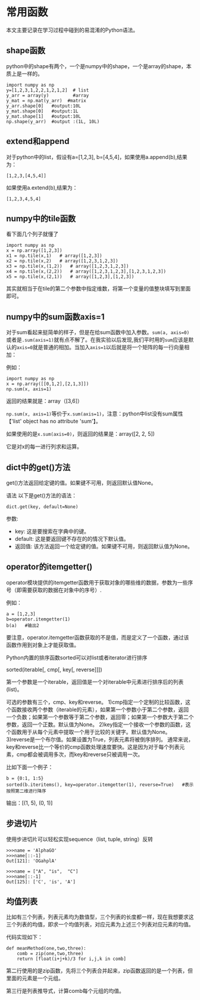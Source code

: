 # 常用函数

本文主要记录在学习过程中碰到的易混淆的Python语法。

## shape函数

python中的shape有两个，一个是numpy中的shape，一个是array的shape，本质上是一样的。

```text
import numpy as np
y=[1,2,3,1,2,2,1,2,1,2]  # list
y_arr = array(y)         #array
y_mat = np.mat(y_arr)  #matrix
y_arr.shape[0]   #output:10L
y_mat.shape[0]   #output:1L
y_mat.shape[1]   #output:10L
np.shape(y_arr)  #output :(1L, 10L)
```

## extend和append

对于python中的list，假设有a=\[1,2,3\], b=\[4,5,4\]，如果使用a.append\(b\),结果为：

```text
[1,2,3,[4,5,4]]
```

如果使用a.extend\(b\),结果为：

```text
[1,2,3,4,5,4]
```

## numpy中的tile函数

看下面几个列子就懂了

```text
import numpy as np
x = np.array([1,2,3])
x1 = np.tile(x,1)   # array([1,2,3])
x2 = np.tile(x,2)   # array([1,2,3,1,2,3])
x3 = np.tile(x,(1,2))   # array([1,2,3,1,2,3])
x4 = np.tile(x,(2,2))   # array([1,2,3,1,2,3],[1,2,3,1,2,3])
x5 = np.tile(x,(2,1))   # array([1,2,3],[1,2,3])
```

其实就相当于在tile的第二个参数中指定维数，将第一个变量的值整块填写到里面即可。

## numpy中的sum函数axis=1

对于sum看起来挺简单的样子，但是在给sum函数中加入参数。`sum(a, axis=0)`或者是`.sum(axis=1)`就有点不解了。在我实验以后发现,我们平时用的`sum`应该是默认的`axis=0`就是普通的相加。当加入`axis=1`以后就是将一个矩阵的每一行向量相加：

例如：

```text
import numpy as np
x = np.array([[0,1,2],[2,1,3]])
np.sum(x, axis=1)
```

返回的结果就是：array（\[3,6\]）

`np.sum(x, axis=1)`等价于`x.sum(axis=1)`，注意：python中list没有sum属性【'list' object has no attribute 'sum'】。

如果使用的是`x.sum(axis=0)`，则返回的结果是：array\(\[2, 2, 5\]\)

它是对x的每一进行列求和运算。

## dict中的get\(\)方法

get\(\)方法返回给定键的值。如果键不可用，则返回默认值None。

语法 以下是get\(\)方法的语法：

```text
dict.get(key, default=None)
```

参数:

* key: 这是要搜索在字典中的键。
* default: 这是要返回键不存在的的情况下默认值。
* 返回值: 该方法返回一个给定键的值。如果键不可用，则返回默认值为None。

## operator的itemgetter\(\)

operator模块提供的itemgetter函数用于获取对象的哪些维的数据，参数为一些序号（即需要获取的数据在对象中的序号）.

例如：

```text
a = [1,2,3] 
b=operator.itemgetter(1)
b(a)   #输出2
```

要注意，operator.itemgetter函数获取的不是值，而是定义了一个函数，通过该函数作用到对象上才能获取值。

Python内置的排序函数sorted可以对list或者iterator进行排序

sorted\(iterable\[, cmp\[, key\[, reverse\]\]\]\)

第一个参数是一个iterable，返回值是一个对iterable中元素进行排序后的列表\(list\)。

可选的参数有三个，cmp、key和reverse。 1\)cmp指定一个定制的比较函数，这个函数接收两个参数（iterable的元素），如果第一个参数小于第二个参数，返回一个负数；如果第一个参数等于第二个参数，返回零；如果第一个参数大于第二个参数，返回一个正数。默认值为None。 2\)key指定一个接收一个参数的函数，这个函数用于从每个元素中提取一个用于比较的关键字。默认值为None。 3\)reverse是一个布尔值。如果设置为True，列表元素将被倒序排列。 通常来说，key和reverse比一个等价的cmp函数处理速度要快。这是因为对于每个列表元素，cmp都会被调用多次，而key和reverse只被调用一次。

比如下面一个例子：

```text
b = {0:1, 1:5}
sorted(b.iteritems(), key=operator.itemgetter(1), reverse=True)   #表示按照第二维进行降序
```

输出：\[\(1, 5\), \(0, 1\)\]

## 步进切片

使用步进切片可以轻松实现sequence（list, tuple, string）反转

```text
>>>name = 'AlphaGO'
>>>name[::-1]
Out[121]: 'OGahplA'

>>>name = ["A", "is",  "C"]
>>>name[::-1]
Out[125]: ['C', 'is', 'A']
```

## 均值列表

比如有三个列表，列表元素均为数值型，三个列表的长度都一样，现在我想要求这三个列表的均值，即求一个均值列表，对应元素为上述三个列表对应元素的均值。

代码实现如下：

```text
def meanMethod(one,two,three):
    comb = zip(one,two,three)
    return [float(i+j+k)/3 for i,j,k in comb]
```

第二行使用的是zip函数，先将三个列表合并起来，zip函数返回的是一个列表，但里面的元素是一个元组。

第三行是列表推导式，计算comb每个元组的均值。

